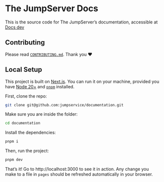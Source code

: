 # The JumpServer Docs

This is the source code for The JumpServer’s documentation, accessible at [Docs dev](https://documentation-git-dev-jumpserversites-projects.vercel.app/)

## Contributing

Please read [`CONTRIBUTING.md`](https://github.com/jumpservice/documentation/blob/dev/CONTRIBUTING.md). Thank you ❤️

## Local Setup

This project is built on [Next.js](https://nextra.site/). You can run it on your machine, provided you have [Node 20+](https://nodejs.org/en/) and [`pnpm`](https://pnpm.io) installed.

First, clone the repo:

```bash
git clone git@github.com:jumpservice/documentation.git
```

Make sure you are inside the folder:

```bash
cd documentation
```

Install the dependencies:

```bash
pnpm i
```

Then, run the project:

```bash
pnpm dev
```

That’s it! Go to http://localhost:3000 to see it in action. Any change you make to a file in `pages` should be refreshed automatically in your browser.
